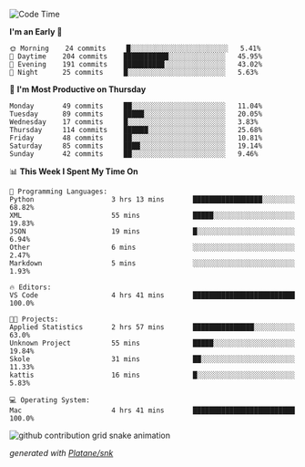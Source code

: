 <!--START_SECTION:waka-->
![Code Time](http://img.shields.io/badge/Code%20Time-227%20hrs%2020%20mins-blue)

**I'm an Early 🐤** 

```text
🌞 Morning    24 commits     █░░░░░░░░░░░░░░░░░░░░░░░░   5.41% 
🌆 Daytime    204 commits    ███████████░░░░░░░░░░░░░░   45.95% 
🌃 Evening    191 commits    ██████████░░░░░░░░░░░░░░░   43.02% 
🌙 Night      25 commits     █░░░░░░░░░░░░░░░░░░░░░░░░   5.63%

```
📅 **I'm Most Productive on Thursday** 

```text
Monday       49 commits     ██░░░░░░░░░░░░░░░░░░░░░░░   11.04% 
Tuesday      89 commits     █████░░░░░░░░░░░░░░░░░░░░   20.05% 
Wednesday    17 commits     █░░░░░░░░░░░░░░░░░░░░░░░░   3.83% 
Thursday     114 commits    ██████░░░░░░░░░░░░░░░░░░░   25.68% 
Friday       48 commits     ██░░░░░░░░░░░░░░░░░░░░░░░   10.81% 
Saturday     85 commits     ████░░░░░░░░░░░░░░░░░░░░░   19.14% 
Sunday       42 commits     ██░░░░░░░░░░░░░░░░░░░░░░░   9.46%

```


📊 **This Week I Spent My Time On** 

```text
💬 Programming Languages: 
Python                   3 hrs 13 mins       █████████████████░░░░░░░░   68.82% 
XML                      55 mins             █████░░░░░░░░░░░░░░░░░░░░   19.83% 
JSON                     19 mins             █░░░░░░░░░░░░░░░░░░░░░░░░   6.94% 
Other                    6 mins              ░░░░░░░░░░░░░░░░░░░░░░░░░   2.47% 
Markdown                 5 mins              ░░░░░░░░░░░░░░░░░░░░░░░░░   1.93%

🔥 Editors: 
VS Code                  4 hrs 41 mins       █████████████████████████   100.0%

🐱‍💻 Projects: 
Applied Statistics       2 hrs 57 mins       ███████████████░░░░░░░░░░   63.0% 
Unknown Project          55 mins             █████░░░░░░░░░░░░░░░░░░░░   19.84% 
Skole                    31 mins             ██░░░░░░░░░░░░░░░░░░░░░░░   11.33% 
kattis                   16 mins             █░░░░░░░░░░░░░░░░░░░░░░░░   5.83%

💻 Operating System: 
Mac                      4 hrs 41 mins       █████████████████████████   100.0%

```


<!--END_SECTION:waka-->


<!--Snake Game-->
![github contribution grid snake animation](https://raw.githubusercontent.com/viggo-gascou/viggo-gascou/output/github-contribution-grid-snake.svg)

_generated with [Platane/snk](https://github.com/Platane/snk)_
<!--Snake Game-->

